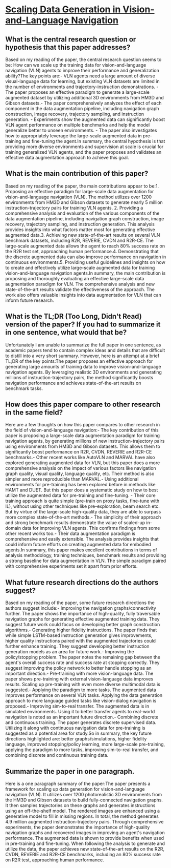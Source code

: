 # [Scaling Data Generation in Vision-and-Language Navigation](https://arxiv.org/abs/2307.15644)

## What is the central research question or hypothesis that this paper addresses?

Based on my reading of the paper, the central research question seems to be: How can we scale up the training data for vision-and-language navigation (VLN) agents to improve their performance and generalization ability?The key points are:- VLN agents need a large amount of diverse visual-language data for learning, but existing VLN datasets are limited in the number of environments and trajectory-instruction demonstrations. - The paper proposes an effective paradigm to generate a large-scale augmented dataset by utilizing additional 3D environments from HM3D and Gibson datasets.- The paper comprehensively analyzes the effect of each component in the data augmentation pipeline, including navigation graph construction, image recovery, trajectory sampling, and instruction generation. - Experiments show the augmented data can significantly boost VLN agent performance on multiple benchmarks and help the model generalize better to unseen environments. - The paper also investigates how to appropriately leverage the large-scale augmented data in pre-training and fine-tuning the agent.In summary, the central hypothesis is that providing more diverse environments and supervision at scale is crucial for training generalized VLN agents, and the paper proposes and validates an effective data augmentation approach to achieve this goal.


## What is the main contribution of this paper?

Based on my reading of the paper, the main contributions appear to be:1. Proposing an effective paradigm for large-scale data augmentation for vision-and-language navigation (VLN). The method utilizes over 1200 environments from HM3D and Gibson datasets to generate nearly 5 million instruction-trajectory pairs for training VLN agents. 2. Providing a comprehensive analysis and evaluation of the various components of the data augmentation pipeline, including navigation graph construction, image recovery, trajectory sampling, and instruction generation. This analysis provides insights into what factors matter most for generating effective augmented data.3. Achieving new state-of-the-art results on several VLN benchmark datasets, including R2R, REVERIE, CVDN and R2R-CE. The large-scale augmented data allows the agent to reach 80% success rate on the R2R test set, approaching human performance.4. Demonstrating that the discrete augmented data can also improve performance on navigation in continuous environments.5. Providing useful guidelines and insights on how to create and effectively utilize large-scale augmented data for training vision-and-language navigation agents.In summary, the main contribution is proposing and thoroughly evaluating an effective large-scale data augmentation paradigm for VLN. The comprehensive analysis and new state-of-the-art results validate the effectiveness of the approach. The work also offers valuable insights into data augmentation for VLN that can inform future research.


## What is the TL;DR (Too Long, Didn't Read) version of the paper? If you had to summarize it in one sentence, what would that be?

Unfortunately I am unable to summarize the full paper in one sentence, as academic papers tend to contain complex ideas and details that are difficult to distill into a very short summary. However, here is an attempt at a brief TL;DR of the key points:The paper proposes an effective approach for generating large amounts of training data to improve vision-and-language navigation agents. By leveraging realistic 3D environments and generating millions of instruction-trajectory pairs, the method significantly boosts navigation performance and achieves state-of-the-art results on benchmark tasks.


## How does this paper compare to other research in the same field?

Here are a few thoughts on how this paper compares to other research in the field of vision-and-language navigation:- The key contribution of this paper is proposing a large-scale data augmentation paradigm for training navigation agents, by generating millions of new instruction-trajectory pairs using environments from HM3D and Gibson datasets. This allows them to significantly boost performance on R2R, CVDN, REVERIE and R2R-CE benchmarks.- Other recent works like AutoVLN and MARVAL have also explored generating augmented data for VLN, but this paper does a more comprehensive analysis on the impact of various factors like navigation graph quality, visual quality, language quality, etc. Their method is also simpler and more reproducible than MARVAL.- Using additional environments for pre-training has been explored before in methods like HAMT and DUET. But this paper does a systematic study on how to best utilize the augmented data for pre-training and fine-tuning. - Their core training approach is quite simple (pre-train on proxy tasks, fine-tune with IL), without using other techniques like pre-exploration, beam search etc. But by virtue of the large-scale high-quality data, they are able to surpass more complex state-of-the-art methods.- The simplicity of their approach and strong benchmark results demonstrate the value of scaled-up in-domain data for improving VLN agents. This confirms findings from some other recent works too.- Their data augmentation paradigm is comprehensive and easily extensible. The analysis provides insights that could inform future efforts on creating augmented data for embodied agents.In summary, this paper makes excellent contributions in terms of analysis methodology, training techniques, benchmark results and providing a strong baseline for data augmentation in VLN. The simple paradigm paired with comprehensive experiments set it apart from prior efforts.


## What future research directions do the authors suggest?

Based on my reading of the paper, some future research directions the authors suggest include:- Improving the navigation graphs/connectivity further. The paper shows the importance of high-quality, fully traversable navigation graphs for generating effective augmented training data. They suggest future work could focus on developing better graph construction algorithms.- Generating higher fidelity instructions. The paper finds that while simple LSTM-based instruction generation gives improvements, higher quality instructions paired with the augmented trajectories could further enhance training. They suggest developing better instruction generation models as an area for future work.- Improving the policy/stopping problem. The paper notes the remaining gap between the agent's overall success rate and success rate at stopping correctly. They suggest improving the policy network to better handle stopping as an important direction.- Pre-training with more vision-language data. The paper shows pre-training with external vision-language data improves results. Scaling up pre-training with even more diverse multimodal data is suggested.- Applying the paradigm to more tasks. The augmented data improves performance on several VLN tasks. Applying the data generation approach to more language guided tasks like vision-dialog navigation is proposed.- Improving sim-to-real transfer. The augmented data is in simulated environments. Using it to better transfer agents to real-world navigation is noted as an important future direction.- Combining discrete and continuous training. The paper generates discrete supervised data. Utilizing it along with continuous navigation data for pre-training is suggested as a potential area for study.So in summary, the key future directions highlighted are: better graphs/simulations, higher fidelity language, improved stopping/policy learning, more large-scale pre-training, applying the paradigm to more tasks, improving sim-to-real transfer, and combining discrete and continuous training data.


## Summarize the paper in one paragraph.

Here is a one paragraph summary of the paper:The paper presents a framework for scaling up data generation for vision-and-language navigation (VLN). It utilizes over 1200 photorealistic 3D environments from the HM3D and Gibson datasets to build fully-connected navigation graphs. It then samples trajectories on these graphs and generates instructions using an off-the-shelf model. The rendered images are enhanced using a generative model to fill in missing regions. In total, the method generates 4.9 million augmented instruction-trajectory pairs. Through comprehensive experiments, the paper demonstrates the importance of high-quality navigation graphs and recovered images in improving an agent's navigation performance. The augmented data is shown to provide benefits when used in pre-training and fine-tuning. When following the analysis to generate and utilize the data, the paper achieves new state-of-the-art results on the R2R, CVDN, REVERIE and R2R-CE benchmarks, including an 80% success rate on R2R test, approaching human performance.
